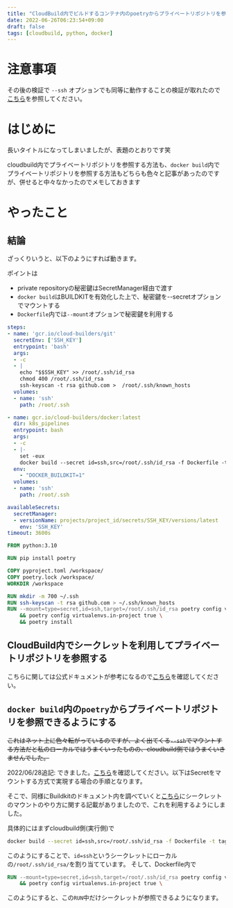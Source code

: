 ```yaml
---
title: "CloudBuild内でビルドするコンテナ内のpoetryからプライベートリポジトリを参照する方法"
date: 2022-06-26T06:23:54+09:00
draft: false
tags: [cloudbuild, python, docker]
---
```

# 注意事項

その後の検証で `--ssh` オプションでも同等に動作することの検証が取れたので[こちら](https://blog.marufeuille.dev/posts/docker_build_with_ssh/)を参照してください。

# はじめに
長いタイトルになってしまいましたが、表題のとおりです笑

cloudbuild内でプライベートリポジトリを参照する方法も、`docker build`内でプライベートリポジトリを参照する方法もどちらも色々と記事があったのですが、併せると中々なかったのでメモしておきます

# やったこと
## 結論

ざっくりいうと、以下のようにすれば動きます。

ポイントは
- private repositoryの秘密鍵はSecretManager経由で渡す
- `docker build`はBUILDKITを有効化した上で、秘密鍵を--secretオプションでマウントする
- `Dockerfile`内では`--mount`オプションで秘密鍵を利用する


```yaml
steps:
- name: 'gcr.io/cloud-builders/git'
  secretEnv: ['SSH_KEY']
  entrypoint: 'bash'
  args:
  - -c
  - |
    echo "$$SSH_KEY" >> /root/.ssh/id_rsa
    chmod 400 /root/.ssh/id_rsa
    ssh-keyscan -t rsa github.com >  /root/.ssh/known_hosts
  volumes:
  - name: 'ssh'
    path: /root/.ssh

- name: gcr.io/cloud-builders/docker:latest
  dir: k8s_pipelines
  entrypoint: bash
  args:
  - -c
  - |-
    set -eux
    docker build --secret id=ssh,src=/root/.ssh/id_rsa -f Dockerfile -t tag-name:latest .
  env:
    - "DOCKER_BUILDKIT=1"
  volumes:
  - name: 'ssh'
    path: /root/.ssh

availableSecrets:
  secretManager:
  - versionName: projects/project_id/secrets/SSH_KEY/versions/latest
    env: 'SSH_KEY'
timeout: 3600s
```

```Dockerfile
FROM python:3.10

RUN pip install poetry

COPY pyproject.toml /workspace/
COPY poetry.lock /workspace/
WORKDIR /workspace

RUN mkdir -m 700 ~/.ssh
RUN ssh-keyscan -t rsa github.com > ~/.ssh/known_hosts
RUN --mount=type=secret,id=ssh,target=/root/.ssh/id_rsa poetry config virtualenvs.create true \
    && poetry config virtualenvs.in-project true \
    && poetry install
```

## CloudBuild内でシークレットを利用してプライベートリポジトリを参照する

こちらに関しては公式ドキュメントが参考になるので[こちら](https://cloud.google.com/build/docs/access-github-from-build)を確認してください。

## `docker build`内の`poetry`からプライベートリポジトリを参照できるようにする

~~これはネット上に色々転がっているのですが、よく出てくる`--ssh`でマウントする方法だと私のローカルではうまくいったものの、cloudbuild側ではうまくいきませんでした。~~

2022/06/28追記: できました。[こちら](https://cloud.google.com/build/docs/access-github-from-build)を確認してください。以下はSecretをマウントする方式で実現する場合の手順となります。

そこで、同様にBuildkitのドキュメント内を調べていくと[こちら](https://docs.docker.jp/develop/develop-images/build_enhancements.html#new-docker-build-secret-information)にシークレットのマウントのやり方に関する記載がありましたので、これを利用するようにしました。

具体的にはまずcloudbuild側(実行側)で

```bash
docker build --secret id=ssh,src=/root/.ssh/id_rsa -f Dockerfile -t tag-name:latest .
```

このようにすることで、`id=ssh`というシークレットにローカルの`/root/.ssh/id_rsa/`を割り当てています。
そして、Dockerfile内で

```Dockerfile
RUN --mount=type=secret,id=ssh,target=/root/.ssh/id_rsa poetry config virtualenvs.create true \
    && poetry config virtualenvs.in-project true \
```

このようにすると、この`RUN`中だけシークレットが参照できるようになります。